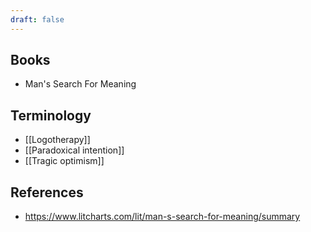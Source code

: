 ```yaml
---
draft: false
---
```

## Books
- Man's Search For Meaning
## Terminology
- [[Logotherapy]]
- [[Paradoxical intention]]
- [[Tragic optimism]]

## References
- https://www.litcharts.com/lit/man-s-search-for-meaning/summary







